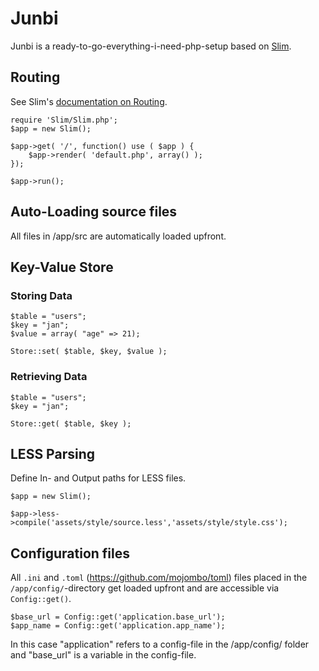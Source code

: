 # Junbi

Junbi is a ready-to-go-everything-i-need-php-setup based on [Slim](http://slimframework.com).

## Routing

See Slim's [documentation on Routing](http://docs.slimframework.com/#Routing-Overview).

```
require 'Slim/Slim.php';
$app = new Slim();

$app->get( '/', function() use ( $app ) {
	$app->render( 'default.php', array() );
});

$app->run();
```
## Auto-Loading source files

All files in /app/src are automatically loaded upfront. 

## Key-Value Store

### Storing Data

```
$table = "users";
$key = "jan";
$value = array( "age" => 21);

Store::set( $table, $key, $value );
```

### Retrieving Data

```
$table = "users";
$key = "jan";

Store::get( $table, $key );
```

## LESS Parsing

Define In- and Output paths for LESS files.

```
$app = new Slim();

$app->less->compile('assets/style/source.less','assets/style/style.css');
```

## Configuration files

All ```.ini``` and ```.toml``` (https://github.com/mojombo/toml) files placed in the ```/app/config/```-directory get loaded upfront and are accessible via ```Config::get()```.

```
$base_url = Config::get('application.base_url');
$app_name = Config::get('application.app_name');
``` 
In this case "application" refers to a config-file in the /app/config/ folder and "base_url" is a variable in the config-file.
